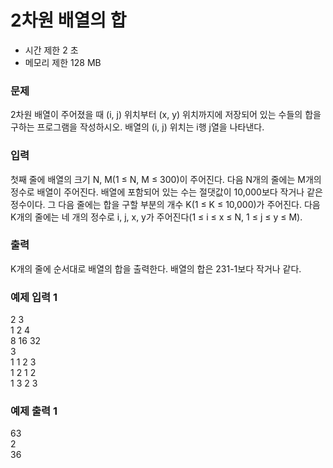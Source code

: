 # 2차원 배열의 합 
- 시간 제한	2 초
- 메모리 제한	128 MB
### 문제
2차원 배열이 주어졌을 때 (i, j) 위치부터 (x, y) 위치까지에 저장되어 있는 수들의 합을 구하는 프로그램을 작성하시오. 배열의 (i, j) 위치는 i행 j열을 나타낸다.

### 입력
첫째 줄에 배열의 크기 N, M(1 ≤ N, M ≤ 300)이 주어진다. 다음 N개의 줄에는 M개의 정수로 배열이 주어진다. 배열에 포함되어 있는 수는 절댓값이 10,000보다 작거나 같은 정수이다. 그 다음 줄에는 합을 구할 부분의 개수 K(1 ≤ K ≤ 10,000)가 주어진다. 다음 K개의 줄에는 네 개의 정수로 i, j, x, y가 주어진다(1 ≤ i ≤ x ≤ N, 1 ≤ j ≤ y ≤ M).

### 출력
K개의 줄에 순서대로 배열의 합을 출력한다. 배열의 합은 231-1보다 작거나 같다.

### 예제 입력 1 
2 3  
1 2 4  
8 16 32  
3  
1 1 2 3  
1 2 1 2  
1 3 2 3  
### 예제 출력 1 
63  
2  
36  
